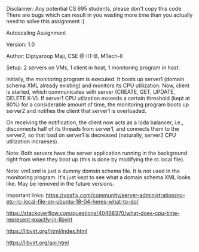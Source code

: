 Disclaimer: Any potential CS 695 students, please don't copy this code.
There are bugs which can result in you wasting more time than you actually need to 
solve this assignment :)

Autoscaling Assignment

Version: 1.0

Author: Diptyaroop Maji, CSE @ IIT-B, MTech-II

Setup: 2 servers on VMs, 1 client in host, 1 monitoring program in host.

Initially, the monitoring program is executed. It boots up server1 (domain schema
XML already existing) and monitors its CPU utilization. Now, client is started, 
which communicates with server (CREATE, GET, UPDATE, DELETE K-V). If server1 CPU 
utlization exceeds a certain threshold (kept at 80%) for a considerable amount of
time, the monitoring program boots up server2 and notifies the client that server1 
is overloaded.

On receiving the notification, the client now acts as a loda balancer, i.e.,
disconnects half of its threads from server1, and connects them to the server2,
so that load on server1 is decreased (naturally, server2 CPU utilization incraeses).

Note: Both servers have the server application running in the background right
from when they boot up (this is done by modifying the rc.local file).

Note: vm1.xml is just a dummy domsin schema file. It is not used in the monitoring 
program. It's just kept to see what a domain schema XML looks like. May be removed 
in the future versions.

Important links:
https://vpsfix.com/community/server-administration/no-etc-rc-local-file-on-ubuntu-18-04-heres-what-to-do/

https://stackoverflow.com/questions/40468370/what-does-cpu-time-represent-exactly-in-libvirt

https://libvirt.org/html/index.html

https://libvirt.org/api.html